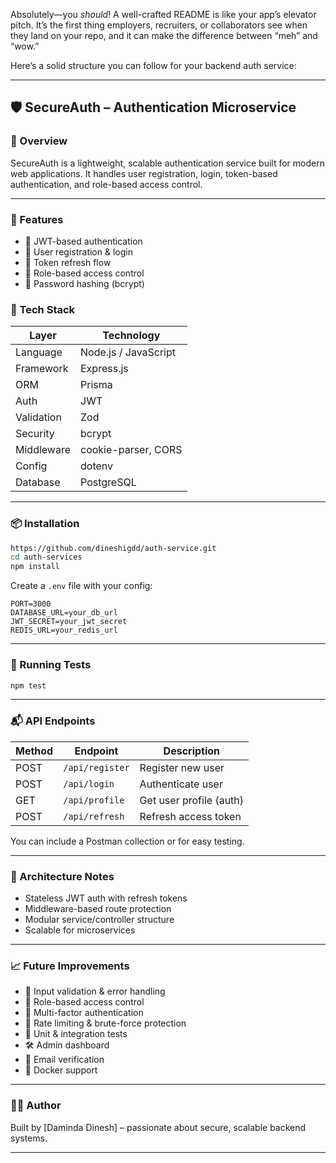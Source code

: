 Absolutely—you *should*! A well-crafted README is like your app’s elevator pitch. It’s the first thing employers, recruiters, or collaborators see when they land on your repo, and it can make the difference between “meh” and “wow.”

Here’s a solid structure you can follow for your backend auth service:

---

## 🛡️ SecureAuth – Authentication Microservice

### 📌 Overview
SecureAuth is a lightweight, scalable authentication service built for modern web applications. It handles user registration, login, token-based authentication, and role-based access control.

---

### 🚀 Features
- 🔐 JWT-based authentication
- 👥 User registration & login
- 🔄 Token refresh flow
- 🧠 Role-based access control
- 🧊 Password hashing (bcrypt)



### 🧰 Tech Stack
| Layer         | Technology               |
|--------------|--------------------------|
| Language      | Node.js / JavaScript     |
| Framework     | Express.js               |
| ORM           | Prisma                   |
| Auth          | JWT                      |
| Validation    | Zod                      |
| Security      | bcrypt                   |
| Middleware    | cookie-parser, CORS      |
| Config        | dotenv                   |
| Database      | PostgreSQL   |

---

### 📦 Installation

```bash
https://github.com/dineshigdd/auth-service.git
cd auth-services
npm install
```

Create a `.env` file with your config:

```env
PORT=3000
DATABASE_URL=your_db_url
JWT_SECRET=your_jwt_secret
REDIS_URL=your_redis_url
```

---

### 🧪 Running Tests

```bash
npm test
```

---

### 📬 API Endpoints

| Method | Endpoint         | Description              |
|--------|------------------|--------------------------|
| POST   | `/api/register`  | Register new user        |
| POST   | `/api/login`     | Authenticate user        |
| GET    | `/api/profile`   | Get user profile (auth)  |
| POST   | `/api/refresh`   | Refresh access token     |

You can include a Postman collection or for easy testing.

---

### 🧠 Architecture Notes
- Stateless JWT auth with refresh tokens
- Middleware-based route protection
- Modular service/controller structure
- Scalable for microservices

---

### 📈 Future Improvements
- 🧹 Input validation & error handling  
- 🧠 Role-based access control  
- 🔐 Multi-factor authentication  
- 🧨 Rate limiting & brute-force protection  
- 🧪 Unit & integration tests  
- 🛠️ Admin dashboard  
- 📧 Email verification  
- 🐳 Docker support  


---

### 🙋‍♂️ Author
Built by [Daminda Dinesh] – passionate about secure, scalable backend systems.

---
